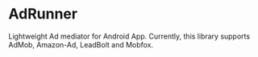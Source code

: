 AdRunner
========

Lightweight Ad mediator for Android App. Currently, this library supports AdMob, Amazon-Ad, LeadBolt and Mobfox.
